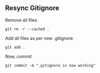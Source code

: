 ## Resync Gitignore 

Remove all files

```
git rm -r --cached .
```

Add all files as per new .gitignore

```
git add .
```

Now, commit

```
git commit -m ".gitignore is now working"
```
